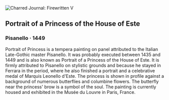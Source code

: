 <div class="artwork-of-the-day">
  <div class="container">
    <div class="img-wrapper">
      <img
        src="https://uploads2.wikiart.org/images/pisanello/portrait-of-a-princess-of-the-house-of-este-1449.jpg!Large.jpg"
        alt="Charred Journal: Firewritten V" />
    </div>
    <div class="artwork-detail">
      <div class="artwork-origin"> 
        <h2 class="artwork-name">Portrait of a Princess of the House of Este</h2>
        <h3 class="artist">
          Pisanello
                    ·  1449
        </h3>
      </div>
      <p class="description">
        <span class="artwork-description-text ng-binding" ng-bind-html="viewModel.ArtworkOfTheDay.Description | unsafe">Portrait of Princess is a tempera painting on panel attributed to the Italian Late-Gothic master Pisanello. It was probably executed between 1435 and 1449 and is also known as Portrait of a Princess of the House of Este. It is firmly attributed to Pisanello on stylistic grounds and because he stayed in Ferrara in the period, where he also finished a portrait and a celebrative medal of Marquis Leonello d'Este. The princess is shown in profile against a background of numerous butterflies and columbine flowers. The butterfly near the princess' brow is a symbol of the soul. The painting is currently housed and exhibited in the Musée du Louvre in Paris, France.</span>
                        <div class="text-shadow-container" ng-show="showShadow" style=""></div>
      </p>
    </div>
  </div>

</div>

